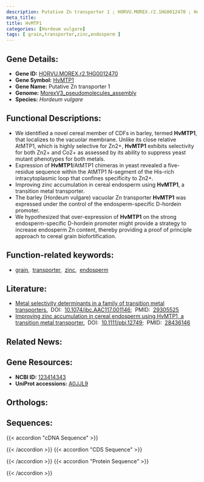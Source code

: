 ```yaml
---
description: Putative Zn transporter 1 ; HORVU.MOREX.r2.1HG0012470 ; Hordeum vulgare
meta_title:
title: HvMTP1
categories: [Hordeum vulgare]
tags: [ grain,transporter,zinc,endosperm ]
---
```


## Gene Details:
- **Gene ID:** [HORVU.MOREX.r2.1HG0012470](https://ensembl.gramene.org/id/HORVU.MOREX.r2.1HG0012470)
- **Gene Symbol:** <u>HvMTP1</u>
- **Gene Name:** Putative Zn transporter 1
- **Genome:** [MorexV3_pseudomolecules_assembly](https://ensembl.gramene.org/Hordeum_vulgare/Info/Index)
- **Species:** *Hordeum vulgare*

## Functional Descriptions:
   - We identified a novel cereal member of CDFs in barley, termed **HvMTP1**, that localizes to the vacuolar membrane. Unlike its close relative AtMTP1, which is highly selective for Zn2+, **HvMTP1** exhibits selectivity for both Zn2+ and Co2+ as assessed by its ability to suppress yeast mutant phenotypes for both metals.
   - Expression of **HvMTP1**/AtMTP1 chimeras in yeast revealed a five-residue sequence within the AtMTP1 N-segment of the His-rich intracytoplasmic loop that confines specificity to Zn2+.
   - Improving zinc accumulation in cereal endosperm using **HvMTP1**, a transition metal transporter.
   - The barley (Hordeum vulgare) vacuolar Zn transporter **HvMTP1** was expressed under the control of the endosperm-specific D-hordein promoter. 
   - We hypothesized that over-expression of **HvMTP1** on the strong endosperm-specific D-hordein promoter might provide a strategy to increase endosperm Zn content, thereby providing a proof of principle approach to cereal grain biofortification.

## Function-related keywords:
   - [grain](/tags/grain/),&nbsp;&nbsp;[transporter](/tags/transporter/),&nbsp;&nbsp;[zinc](/tags/zinc/),&nbsp;&nbsp;[endosperm](/tags/endosperm/)

## Literature:
   - [Metal selectivity determinants in a family of transition metal transporters.](https://doi.org/10.1074/jbc.AAC117.001146)&nbsp;&nbsp;DOI:&nbsp;&nbsp;[10.1074/jbc.AAC117.001146](https://doi.org/10.1074/jbc.AAC117.001146);&nbsp;&nbsp;PMID:&nbsp;&nbsp;[29305525](https://pubmed.ncbi.nlm.nih.gov/29305525/)
   - [Improving zinc accumulation in cereal endosperm using HvMTP1, a transition metal transporter.](https://doi.org/10.1111/pbi.12749)&nbsp;&nbsp;DOI:&nbsp;&nbsp;[10.1111/pbi.12749](https://doi.org/10.1111/pbi.12749);&nbsp;&nbsp;PMID:&nbsp;&nbsp;[28436146](https://pubmed.ncbi.nlm.nih.gov/28436146/)

## Related News:

## Gene Resources:
- **NCBI ID:**  [123414343](https://www.ncbi.nlm.nih.gov/gene/?term=123414343)
- **UniProt accessions:**  [A0JJL9](https://www.uniprot.org/uniprotkb/A0JJL9/entry)

## Orthologs:

## Sequences:
{{< accordion "cDNA Sequence" >}}

{{< /accordion >}}
{{< accordion "CDS Sequence" >}}

{{< /accordion >}}
{{< accordion "Protein Sequence" >}}

{{< /accordion >}}
